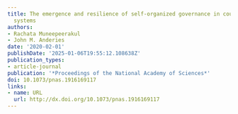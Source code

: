 ```yaml
---
title: The emergence and resilience of self-organized governance in coupled infrastructure
  systems
authors:
- Rachata Muneepeerakul
- John M. Anderies
date: '2020-02-01'
publishDate: '2025-01-06T19:55:12.108638Z'
publication_types:
- article-journal
publication: '*Proceedings of the National Academy of Sciences*'
doi: 10.1073/pnas.1916169117
links:
- name: URL
  url: http://dx.doi.org/10.1073/pnas.1916169117
---
```

